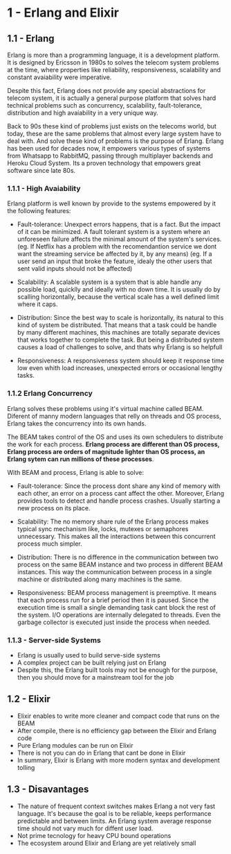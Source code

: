 # 1 - Erlang and Elixir

## 1.1 - Erlang

Erlang is more than a programming language, it is a development platform. It is designed by Ericsson in 1980s to solves the telecom system problems at the time, where properties like reliability, responsiveness, scalability and constant avaiability were imperative.

Despite this fact, Erlang does not provide any special abstractions for telecom system, it is actually a general purpose platform that solves hard technical problems such as concurrency, scalability, fault-tolerance, distribution and high avaiability in a very unique way.

Back to 90s these kind of problems just exists on the telecoms world, but today, these are the same problems that almost every large system have to deal with. And solve these kind of problems is the purpose of Erlang. Erlang has been used for decades now, it empowers various types of systems from Whatsapp to RabbitMQ, passing through multiplayer backends and Heroku Cloud System. Its a proven technology that empowers great software since late 80s.

### 1.1.1 - High Avaiability

Erlang platform is well known by provide to the systems empowered by it the following features:

- Fault-tolerance: Unexpect errors happens, that is a fact. But the impact of it can be minimized. A fault tolerant system is a system where an unforeseen failure affects the minimal amount of the system's services. (eg. If Netflix has a problem with the recomendantion service we dont want the streaming service be affected by it, by any means) (eg. If a user send an input that broke the feature, idealy the other users that sent valid inputs should not be affected)

- Scalability: A scalable system is a system that is able handle any possible load, quicklly and ideally with no down time. It is usually do by scalling horizontally, because the vertical scale has a well defined limit where it caps.

- Distribution: Since the best way to scale is horizontally, its natural to this kind of system be distributed. That means that a task could be handle by many different machines, this machines are totally separate devices that works together to complete the task. But being a distributed system causes a load of challenges to solve, and thats why Erlang is so helpfull

- Responsiveness: A responsiveness system should keep it response time low even whith load increases, unexpected errors or occasional lengthy tasks.

### 1.1.2 Erlang Concurrency

Erlang solves these problems using it's virtual machine called BEAM. Diferent of manny modern languages that relly on threads and OS process, Erlang takes the concurrency into its own hands.

The BEAM takes control of the OS and uses its own schedulers to distribute the work for each process. **Erlang process are different than OS process, Erlang process are orders of magnitude lighter than OS process, an Erlang sytem can run millions of these processes**.

With BEAM and process, Erlang is able to solve:

- Fault-tolerance: Since the process dont share any kind of memory with each other, an error on a process cant affect the other. Moreover, Erlang provides tools to detect and handle process crashes. Usually starting a new process on its place.

- Scalability: The no memory share rule of the Erlang process makes typical sync mechanism like, locks, mutexes or semaphores unnecessary. This makes all the interactions between this concurrent process much simpler.

- Distribution: There is no difference in the communication between two process on the same BEAM instance and two process in different BEAM instances. This way the communication between process in a single machine or distributed along many machines is the same.

- Responsiveness: BEAM process management is preemptive. It means that each process run for a brief period then it is paused. Since the execution time is small a single demanding task cant block the rest of the system. I/O operations are internally delegated to threads. Even the garbage collector is executed just inside the process when needed.

### 1.1.3 - Server-side Systems

- Erlang is usually used to build serve-side systems
- A complex project can be built relying just on Erlang
- Despite this, the Erlang built tools may not be enough for the purpose, then you should move for a mainstream tool for the job

## 1.2 - Elixir

- Elixir enables to write more cleaner and compact code that runs on the BEAM
- After compile, there is no efficiency gap between the Elixir and Erlang code
- Pure Erlang modules can be run on Elixir
- There is not you can do in Erlang that cant be done in Elixir
- In summary, Elixir is Erlang with more modern syntax and development tolling

## 1.3 - Disavantages

- The nature of frequent context switches makes Erlang a not very fast language. It's because the goal is to be reliable, keeps performance predictable and between limits. An Erlang system average response time should not vary much for diffent user load.
- Not prime tecnology for heavy CPU bound operations
- The ecosystem around Elixir and Erlang are yet relatively small
